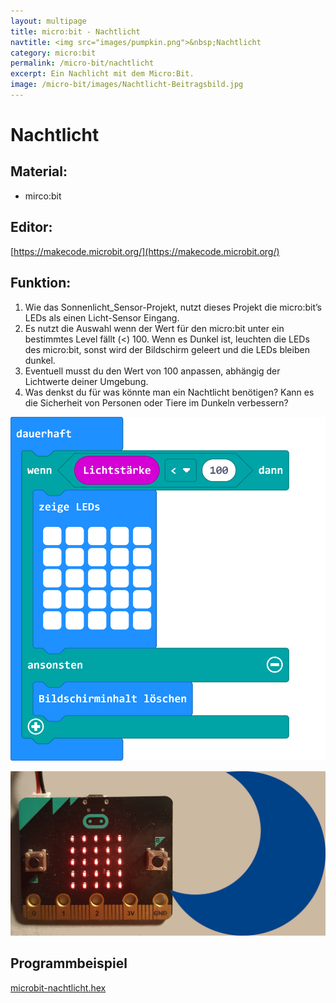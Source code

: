 ```yaml
---
layout: multipage
title: micro:bit - Nachtlicht
navtitle: <img src="images/pumpkin.png">&nbsp;Nachtlicht
category: micro:bit
permalink: /micro-bit/nachtlicht
excerpt: Ein Nachlicht mit dem Micro:Bit.
image: /micro-bit/images/Nachtlicht-Beitragsbild.jpg
---
```


# Nachtlicht

## Material:

+ mirco:bit

## Editor:

[https://makecode.microbit.org/](https://makecode.microbit.org/)

## Funktion:

1. Wie das Sonnenlicht_Sensor-Projekt, nutzt dieses Projekt die micro:bit’s LEDs als einen Licht-Sensor Eingang.
2. Es nutzt die Auswahl wenn der Wert für den micro:bit unter ein bestimmtes Level fällt (<) 100. Wenn es Dunkel ist, leuchten die LEDs des micro:bit, sonst wird der Bildschirm geleert und die LEDs bleiben dunkel.
3. Eventuell musst du den Wert von 100 anpassen, abhängig der Lichtwerte deiner Umgebung.
4. Was denkst du für was könnte man ein Nachtlicht benötigen?
   Kann es die Sicherheit von Personen oder Tiere im Dunkeln verbessern?

![](images/microbit-Screenshot-nachtlicht.png)

![](images/Nachtlicht-Beitragsbild.jpg)


## Programmbeispiel
[microbit-nachtlicht.hex](appendix/microbit-nachtlicht.hex)
